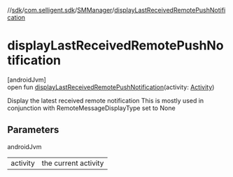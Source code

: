 //[sdk](../../../index.md)/[com.selligent.sdk](../index.md)/[SMManager](index.md)/[displayLastReceivedRemotePushNotification](display-last-received-remote-push-notification.md)

# displayLastReceivedRemotePushNotification

[androidJvm]\
open fun [displayLastReceivedRemotePushNotification](display-last-received-remote-push-notification.md)(activity: [Activity](https://developer.android.com/reference/kotlin/android/app/Activity.html))

Display the latest received remote notification This is mostly used in conjunction with RemoteMessageDisplayType set to None

## Parameters

androidJvm

| | |
|---|---|
| activity | the current activity |
